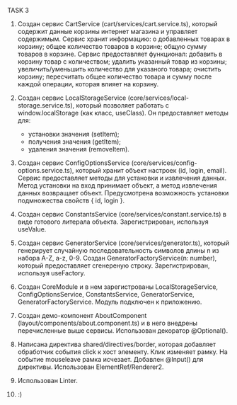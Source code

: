 TASK 3

1. Создан сервис CartService (cart/services/cart.service.ts), который содержит данные корзины интернет магазина и управляет содержимым.
Сервис хранит информацию: 
  о добавленных товарах в корзину;
  общее количество товаров в корзине;
  общую сумму товаров в корзине.
Сервис предоставляет функционал:
  добавить в корзину товар с количеством;
  удалить указанный товар из корзины;
  увеличить/уменьшить количество для указаного товара;
  очистить корзину;
  пересчитать общее количество товара и сумму после каждой операции, которая влияет на корзину.

2. Создан сервис LocalStorageService (core/services/local-storage.service.ts), который позволяет работать 
   с window.localStorage (как класс, useClass). 
   Он предоставляет методы для:
    - установки значения (setItem);
    - получения значения (getItem);
    - удаления значения (removeItem).

3. Создан сервис ConfigOptionsService (core/services/config-options.service.ts), который хранит объект настроек (id, login, email). Сервис предоставляет методы для установки и извлечения данных. Метод установки на вход принимает объект, а метод извлечения данных возвращает объект. Предусмотрена возможность установки подмножества свойств { id, login }.

4. Создан сервис ConstantsService (core/services/constant.service.ts) в виде готового литерала объекта. Зарегистрирован, используя useValue.

5. Создан сервис GeneratorService (core/services/generator.ts), который генерирует случайную последовательность символов длины n из набора A-Z, a-z, 0-9. Создан GeneratorFactoryService(n: number), который предоставляет сгенереную строку. Зарегистрирован, используя useFactory.  

6. Создан CoreModule и в нем зарегистрованы LocalStorageService, ConfigOptionsService, ConstantsService, GeneratorService, GeneratorFactoryService. Модуль подключен к приложению. 

7. Создан демо-компонент AboutComponent (layout/components/about.component.ts) и в него внедрены перечисленные выше сервисы. Использован декоратор @Optional().

8. Написана директива shared/directives/border, которая добавляет обработчик события click к хост элементу. 
   Клик изменяет рамку. На событие mouseleave рамка исчезает. Добавлен @Input() для директивы. Использован ElementRef/Renderer2.

9. Использован Linter.

10. :)